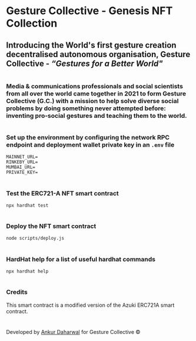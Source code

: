# Gesture Collective - Genesis NFT Collection

## Introducing the World's first gesture creation decentralised autonomous organisation, **Gesture Collective** - *“Gestures for a Better World"*

# 
### Media & communications professionals and social scientists from all over the world came together in 2021 to form Gesture Collective (G.C.) with a mission to help solve diverse social problems by doing something never attempted before: inventing pro-social gestures and teaching them to the world.

#
### Set up the environment by configuring the network RPC endpoint and deployment wallet private key in an `.env` file
```shell
MAINNET_URL=
RINKEBY_URL=
MUMBAI_URL=
PRIVATE_KEY=
```
#
### Test the ERC721-A NFT smart contract
`npx hardhat test`
#
### Deploy the NFT smart contract
`node scripts/deploy.js`
#
### HardHat help for a list of useful hardhat commands
`npx hardhat help`
#
### **Credits**
This smart contract is a modified version of the Azuki ERC721A smart contract.
#
Developed by [Ankur Daharwal](https://github.com/ankurdaharwal) for Gesture Collective &copy;
